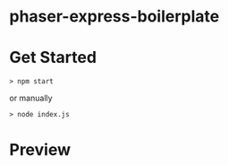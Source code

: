 # phaser-express-boilerplate

# Get Started
```terminal
> npm start
```
or manually
```terminal
> node index.js
```

# Preview
